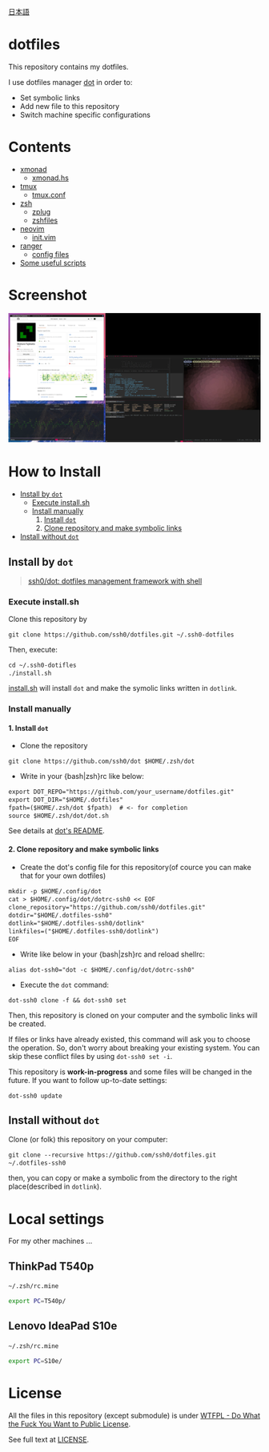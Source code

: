 [日本語](./README_ja.md)

dotfiles
========

This repository contains my dotfiles.

I use dotfiles manager [dot](https://github.com/ssh0/dot) in order to:

* Set symbolic links
* Add new file to this repository
* Switch machine specific configurations

Contents
========

* [xmonad](http://xmonad.org/)
    * [xmonad.hs](./xmonad/xmonad.hs)
* [tmux](https://tmux.github.io/)
    * [tmux.conf](./tmux/tmux.conf)
* [zsh](http://www.zsh.org/)
    * [zplug](https://github.com/zplug/zplug)
    * [zshfiles](./zshfiles/)
* [neovim](https://neovim.io/)
    * [init.vim](./neovim/init.vim)
* [ranger](http://ranger.nongnu.org/)
    * [config files](./ranger/)
* [Some useful scripts](./bin/)

Screenshot
==========

![screenshot.png](./screenshots/screenshot.png)

How to Install
==============

* [Install by `dot`](#install_with_dot)
    * [Execute install.sh](#install_sh)
    * [Install manually](#manually)
        1. [Install `dot`](#install_dot)
        2. [Clone repository and make symbolic links](#clone_and_deploy_using_dot)
* [Install without `dot`](#install_without_dot)


## <a name="install_with_dot">Install by `dot`</a>

>[ssh0/dot: dotfiles management framework with shell](https://github.com/ssh0/dot)

### <a name="install_sh">Execute install.sh</a>

Clone this repository by

```
git clone https://github.com/ssh0/dotfiles.git ~/.ssh0-dotfiles
```

Then, execute:

```
cd ~/.ssh0-dotifles
./install.sh
```

[install.sh](./install.sh) will install `dot` and make the symolic links written in `dotlink`.

### <a name="manually">Install manually</a>

#### <a name="install_dot"> 1. Install `dot`</a>

* Clone the repository

```
git clone https://github.com/ssh0/dot $HOME/.zsh/dot
```

* Write in your {bash|zsh}rc like below:

```
export DOT_REPO="https://github.com/your_username/dotfiles.git"
export DOT_DIR="$HOME/.dotfiles"
fpath=($HOME/.zsh/dot $fpath)  # <- for completion
source $HOME/.zsh/dot/dot.sh
```

See details at [dot's README](https://github.com/ssh0/dot).

#### <a name="clone_and_deploy_using_dot"> 2. Clone repository and make symbolic links</a>

* Create the dot's config file for this repository(of cource you can make that for your own dotfiles)

```
mkdir -p $HOME/.config/dot
cat > $HOME/.config/dot/dotrc-ssh0 << EOF
clone_repository="https://github.com/ssh0/dotfiles.git"
dotdir="$HOME/.dotfiles-ssh0"
dotlink="$HOME/.dotfiles-ssh0/dotlink"
linkfiles=("$HOME/.dotfiles-ssh0/dotlink")
EOF
```

* Write like below in your {bash|zsh}rc and reload shellrc:

```
alias dot-ssh0="dot -c $HOME/.config/dot/dotrc-ssh0"
```

* Execute the `dot` command:

```
dot-ssh0 clone -f && dot-ssh0 set
```

Then, this repository is cloned on your computer and the symbolic links will be created.

If files or links have already existed, this command will ask you to choose the operation.
So, don't worry about breaking your existing system.
You can skip these conflict files by using `dot-ssh0 set -i`.

This repository is **work-in-progress** and some files will be changed in the future.
If you want to follow up-to-date settings:

```
dot-ssh0 update
```

## <a name="install_without_dot">Install without `dot`</a>

Clone (or folk) this repository on your computer:

```
git clone --recursive https://github.com/ssh0/dotfiles.git ~/.dotfiles-ssh0
```

then, you can copy or make a symbolic from the directory to the right place(described in `dotlink`).

Local settings
==============

For my other machines ...

## ThinkPad T540p

`~/.zsh/rc.mine`

```sh
export PC=T540p/
```

## Lenovo IdeaPad S10e

`~/.zsh/rc.mine`

```sh
export PC=S10e/
```


License
=======

All the files in this repository (except submodule) is under [WTFPL - Do What the Fuck You Want to Public License](http://www.wtfpl.net/).

See full text at [LICENSE](./LICENSE).

